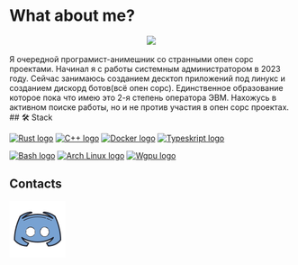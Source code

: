 # What about me?
<p align="center">
  <img width="500" src="https://github.com/Blucherx3/Blucherx3/blob/main/asetss/piano-piano-on-fire.gif">
</p>
Я очередной програмист-анимешник со странными опен сорс проектами. Начинал я с работы системным администратором в 2023 году. Сейчас занимаюсь созданием десктоп приложений под линукс и созданием дискорд ботов(всё опен сорс). Единственное образование которое пока что имею это 2-я степень оператора ЭВМ. Нахожусь в активном поиске работы, но и не против участия в опен сорс проектах.
## 🛠 Stack

<a name="learning-now">


[<img src="https://img.shields.io/badge/Rust-%23D9411E?style=flat-square&logo=rust&logoColor=%23000000" alt="Rust logo" title="Rust" height="30" />][tech_tools_anchor]
[<img src="https://img.shields.io/badge/C%2B%2B-282C34?style=flat-square&logo=cplusplus&logoColor=%23388ea8" alt="C++ logo" title="Cplusplus" height="30" />][tech_tools_anchor]
[<img src="https://img.shields.io/badge/Docker-%232496ED?style=flat-square&logo=docker&logoColor=%23F3F5F5" alt="Docker logo" title="Docker" height="30" />][tech_tools_anchor]
[<img src="https://img.shields.io/badge/TypeScript-%233178C6?style=flat-square&logo=typescript&logoColor=%23F3F5F5" alt="Typeskript logo" title="TypeScript" height="30" />][tech_tools_anchor]

<a name="learning-next"></n>
<a name="learning-now">

[<img src="https://img.shields.io/badge/Bash-%234EAA25?style=flat-square&logo=gnubash&logoColor=%23F3F5F5" alt="Bash logo" title="Bash console languge" height="30" />][tech_tools_anchor]
[<img src="https://img.shields.io/badge/Linux-%231793D1?style=flat-square&logo=archlinux&logoColor=%23F3F5F5" alt="Arch Linux logo" title="Arch Linux" height="30" />][tech_tools_anchor]
[<img src="https://img.shields.io/badge/Wgpu-%2340E0D0?style=flat-square&logo=wgpu&logoColor=%23F3F5F5" alt=" Wgpu logo" title="Wgpu" height="30" />][tech_tools_anchor]

<a name="learning-next"></a>
## Contacts

[![Discord](asetss/discord.png)](https://discordapp.com/users/657872729126469642/)

[tech_tools_anchor]: #WhatAboutMe--

